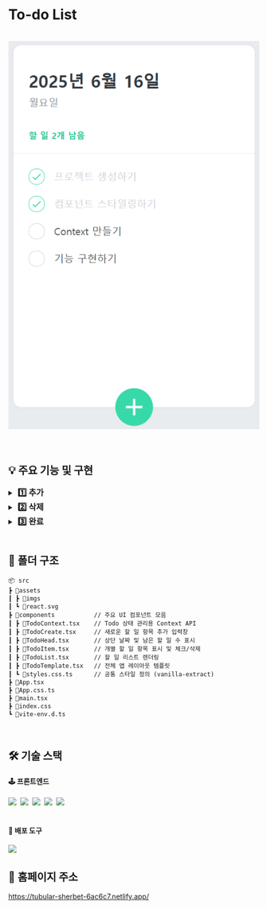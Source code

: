 # To-do List
<br/>

<div align="center">
 <img src="/src/assets/imgs/img_todolist.png" alt="image"/>
</div>
<br/><br/>

## 💡 주요 기능 및 구현
<details>
  <summary><h3 style="display:inline; margin-left:4px">1️⃣ 추가</h3></summary>

  - **아이템 추가:** 텍스트 입력 후 'Enter'를 누르면 아이템을 하나씩 추가할 수 있습니다.
  
    <img src="/src/assets/imgs/video_todolist_add.gif" alt="video"/>
</details>

<details>
  <summary><h3 style="display:inline; margin-left:4px">2️⃣ 삭제</h3></summary>

  - **아이템 삭제:** 리스트 오른쪽에 있는 휴지통을 클릭하여 아이템을 하나씩 삭제할 수 있습니다.
  
    <img src="/src/assets/imgs/video_todolist_remove.gif" alt="video"/>
</details>

<details>
  <summary><h3 style="display:inline; margin-left:4px">3️⃣ 완료</h3></summary>

  - **완료된 아이템 체크:** 리스트 왼쪽에 있는 체크박스를 클릭하면 스타일과 남은 할 일의 개수가 변경됩니다.
  
    <img src="/src/assets/imgs/video_todolist_complete.gif" alt="video"/>
</details>
<br/>

## 🧩 폴더 구조
```
📦 src
┣ 📂assets
┃ ┣ 📂imgs
┃ ┗ 📜react.svg
┣ 📂components           // 주요 UI 컴포넌트 모음
┃ ┣ 📜TodoContext.tsx    // Todo 상태 관리용 Context API
┃ ┣ 📜TodoCreate.tsx     // 새로운 할 일 항목 추가 입력창
┃ ┣ 📜TodoHead.tsx       // 상단 날짜 및 남은 할 일 수 표시
┃ ┣ 📜TodoItem.tsx       // 개별 할 일 항목 표시 및 체크/삭제
┃ ┣ 📜TodoList.tsx       // 할 일 리스트 렌더링
┃ ┣ 📜TodoTemplate.tsx   // 전체 앱 레이아웃 템플릿
┃ ┗ 📜styles.css.ts      // 공통 스타일 정의 (vanilla-extract)
┣ 📜App.tsx
┣ 📜App.css.ts
┣ 📜main.tsx
┣ 📜index.css
┗ 📜vite-env.d.ts
```
<br/>

## 🛠 기술 스택
#### 🕹 프론트엔드
<div>
  <img src="https://img.shields.io/badge/React-%2320232a.svg?style=flat-square&logo=react&logoColor=%2361DAFB" />&nbsp;
  <img src="https://img.shields.io/badge/typescript-%23007ACC.svg?style=flat-square&logo=typescript&logoColor=white" />&nbsp;
  <img src="https://img.shields.io/badge/Context--Api-000000?style=flat-square&logo=react" />&nbsp;
  <img src="https://img.shields.io/badge/vanilla--extract-%2324C8DB.svg?style=flat-square&logoColor=white" />&nbsp;
  <img src="https://img.shields.io/badge/Vite-%23646CFF.svg?style=flat-square&logo=vite&logoColor=white" />&nbsp;
</div>
<br/>

#### 🚀 배포 도구
<img src="https://img.shields.io/badge/Netlify-%23000000.svg?style=flat-square&logo=netlify&logoColor=#00C7B7">
<br/>

## 📍 홈페이지 주소
https://tubular-sherbet-6ac6c7.netlify.app/

